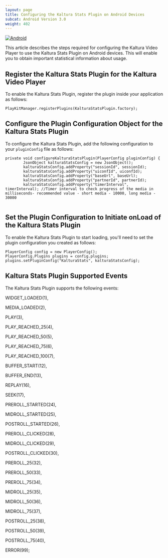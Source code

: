 ```yaml
---
layout: page
title: Configuring the Kaltura Stats Plugin on Android Devices
subcat: Android Version 3.0
weight: 402
---
```


[![Android](https://img.shields.io/badge/Android-Supported-green.svg)](https://github.com/kaltura/player-sdk-native-ios)

This article describes the steps required for configuring the Kaltura Video Player to use the Kaltura Stats Plugin on Android devices. This will enable you to obtain important statistical information about usage.

## Register the Kaltura Stats Plugin for the Kaltura Video Player  

To enable the Kaltura Stats Plugin, register the plugin inside your application as follows:

```
PlayKitManager.registerPlugins(KalturaStatsPlugin.factory);
```

## Configure the Plugin Configuration Object for the Kaltura Stats Plugin  

To configure the Kaltura Stats Plugin, add the following configuration to your `pluginConfig` file as follows:

```
private void configureKalturaStatsPlugin(PlayerConfig pluginConfig) {
        JsonObject kalturaStatsConfig = new JsonObject();
        kalturaStatsConfig.addProperty("sessionId", sessionId);
        kalturaStatsConfig.addProperty("uiconfId", uiconfId);
        kalturaStatsConfig.addProperty("baseUrl", baseUrl);
        kalturaStatsConfig.addProperty("partnerId", partnerId); 
        kalturaStatsConfig.addProperty("timerInterval", timerInterval); //Timer interval to check progress of the media in milliseconds- recommended value - short media - 10000, long media - 30000
     

```

## Set the Plugin Configuration to Initiate onLoad of the Kaltura Stats Plugin  

To enable the Kaltura Stats Plugin to start loading, you'll need to set the plugin configuration you created as follows:

```
PlayerConfig config = new PlayerConfig();
PlayerConfig.Plugins plugins = config.plugins;
plugins.setPluginConfig("KalturaStats", kalturaStatsConfig); 
```

## Kaltura Stats Plugin Supported Events  

The Kaltura Stats Plugin supports the following events:

 WIDGET_LOADED(1),

 MEDIA_LOADED(2),

 PLAY(3),

 PLAY_REACHED_25(4),

 PLAY_REACHED_50(5),

 PLAY_REACHED_75(6),

 PLAY_REACHED_100(7),

 BUFFER_START(12),

 BUFFER_END(13),

 REPLAY(16),

 SEEK(17),

 PREROLL_STARTED(24),

 MIDROLL_STARTED(25),

 POSTROLL_STARTED(26),

 PREROLL_CLICKED(28),

 MIDROLL_CLICKED(29),

 POSTROLL_CLICKED(30),

 PREROLL_25(32),

 PREROLL_50(33),

 PREROLL_75(34),

 MIDROLL_25(35),

 MIDROLL_50(36),

 MIDROLL_75(37),

 POSTROLL_25(38),

 POSTROLL_50(39),

 POSTROLL_75(40),

 ERROR(99);






